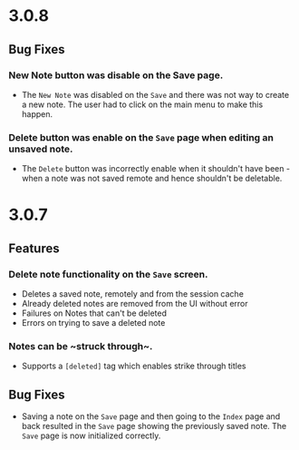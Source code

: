 # 3.0.8

## Bug Fixes

### New Note button was disable on the Save page.
- The `New Note` was disabled on the `Save` and there was not way to create a new note. The user had to click on the main menu to make this happen.

### Delete button was enable on the `Save` page when editing an unsaved note.
- The `Delete` button was incorrectly enable when it shouldn't have been - when a note was not saved remote and hence shouldn't be deletable.

# 3.0.7

## Features

### Delete note functionality on the `Save` screen.
- Deletes a saved note, remotely and from the session cache
- Already deleted notes are removed from the UI without error
- Failures on Notes that can't be deleted
- Errors on trying to save a deleted note

### Notes can be ~struck through~.
- Supports a `[deleted]` tag which enables strike through titles

## Bug Fixes
- Saving a note on the `Save` page and then going to the `Index` page and back resulted in the `Save` page showing the previously saved note. The `Save` page is now initialized correctly.
